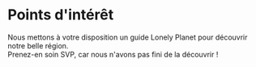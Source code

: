 ﻿# Points d'intérêt 

Nous mettons à votre disposition un guide Lonely Planet pour découvrir notre belle région.  
Prenez-en soin SVP, car nous n'avons pas fini de la découvrir !
